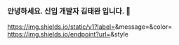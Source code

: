 ### 안녕하세요. 신입 개발자 김태완 입니다. 👋



https://img.shields.io/static/v1?label=<LABEL>&message=<MESSAGE>&color=<COLOR>
https://img.shields.io/endpoint?url=<URL>&style<STYLE>
https://img.shields.io/badge/<LABEL>-<MESSAGE>-<COLOR>
  
<img src="https://img.shields.io/style=flat-square&logo=Andrdddddoid&logoColor=white"/>
<img src="https://img.shields.io/badge/Android-3DDC84?style=flat-square&logo=Android&logoColor=white"/>




<!--
**twn2021/twn2021** is a ✨ _special_ ✨ repository because its `README.md` (this file) appears on your GitHub profile.

Here are some ideas to get you started:

- 🔭 I’m currently working on ...
- 🌱 I’m currently learning ...
- 👯 I’m looking to collaborate on ...
- 🤔 I’m looking for help with ...
- 💬 Ask me about ...
- 📫 How to reach me: ...
- 😄 Pronouns: ...
- ⚡ Fun fact: ...
-->
